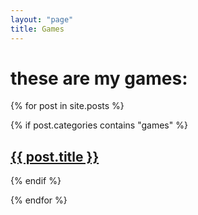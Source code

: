 ```yaml
---
layout: "page"
title: Games
---
```


<h1> these are my games: </h1>

{% for post in site.posts  %}

{% if post.categories contains "games" %}

<h2> <a href= "{{ post.url }}" > {{ post.title }}</a> </h2> 

{% endif %}

{% endfor %}
